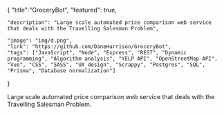 {
    "title":"GroceryBot",
    "featured": true,

    "description": "Large scale automated price comparison web service that deals with the Travelling Salesman Problem",

    "image": "img/d.png",
    "link": "https://github.com/DaneHarrison/GroceryBot",
    "tags": ["JavaScript", "Node", "Express", "REST", "Dynamic programming", "Algorithm analysis", "YELP API", "OpenStreetMap API", "Vue", "CSS", "SASS", "UX design", "Scrappy", "Postgres", "SQL", "Prisma", "Database normalization"]
}


Large scale automated price comparison web service that deals with the Travelling Salesman Problem.